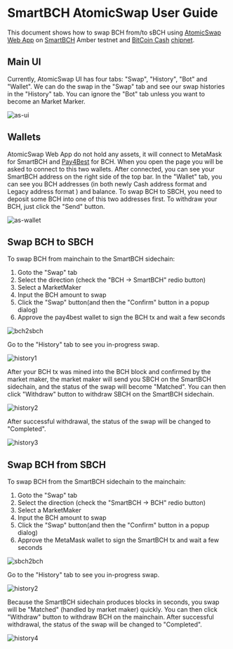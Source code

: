 # SmartBCH AtomicSwap User Guide

This document shows how to swap BCH from/to sBCH using [AtomicSwap Web App](https://atomicswap.cash/) on [SmartBCH](https://smartbch.org/) Amber testnet and [BitCoin Cash](https://bitcoincash.org/) [chipnet](https://docs.bitcoincashnode.org/doc/test-networks/#chipnet).



## Main UI

Currently, AtomicSwap UI has four tabs: "Swap", "History", "Bot" and "Wallet". We can do the swap in the "Swap" tab and see our swap histories in the "History" tab. You can ignore the "Bot" tab unless you want to become an Market Marker.

![as-ui](./images/as-ui.png)



## Wallets

AtomicSwap Web App do not hold any assets, it will connect to MetaMask for SmartBCH and [Pay4Best](https://pay4.best/) for BCH. When you open the page you will be asked to connect to this two wallets. After connected, you can see your SmartBCH address on the right side of the top bar. In the "Wallet" tab, you can see you BCH addresses (in both newly Cash address format and Legacy address format ) and balance. To swap BCH to SBCH, you need to deposit some BCH into one of this two addresses first. To withdraw your BCH, just click the "Send" button.

![as-wallet](./images/as-wallet.png)



## Swap BCH to SBCH

To swap BCH from mainchain to the SmartBCH sidechain:

1. Goto the "Swap" tab
2. Select the direction (check the "BCH -\> SmartBCH" redio button)
3. Select a MarketMaker
4. Input the BCH amount to swap
5. Click the "Swap" button(and then the "Confirm" button in a popup dialog)
6. Approve the pay4best wallet to sign the BCH tx and wait a few seconds

![bch2sbch](./images/as-m2s.png)

Go to the "History" tab to see you in-progress swap.

![history1](./images/as-history1.png)

After your BCH tx was mined into the BCH block and confirmed by the market maker, the market maker will send you SBCH on the SmartBCH sidechain, and the status of the swap will become "Matched". You can then click "Withdraw" button to withdraw SBCH on the SmartBCH sidechain.

![history2](./images/as-history2.png)

After successful withdrawal, the status of the swap will be changed to "Completed".

![history3](./images/as-history3.png)

## Swap BCH from SBCH

To swap BCH from the SmartBCH sidechain to the mainchain:

1. Goto the "Swap" tab
2. Select the direction (check the "SmartBCH -\> BCH" redio button)
3. Select a MarketMaker
4. Input the BCH amount to swap
5. Click the "Swap" button(and then the "Confirm" button in a popup dialog)
6. Approve the MetaMask wallet to sign the SmartBCH tx and wait a few seconds

![sbch2bch](./images/as-s2m.png)

Go to the "History" tab to see you in-progress swap. 

![history2](./images/as-history2.png)

Because the SmartBCH sidechain produces blocks in seconds, you swap will be "Matched" (handled by market maker) quickly. You can then click "Withdraw" button to withdraw BCH on the mainchain. After successful withdrawal, the status of the swap will be changed to "Completed".

![history4](./images/as-history4.png)
